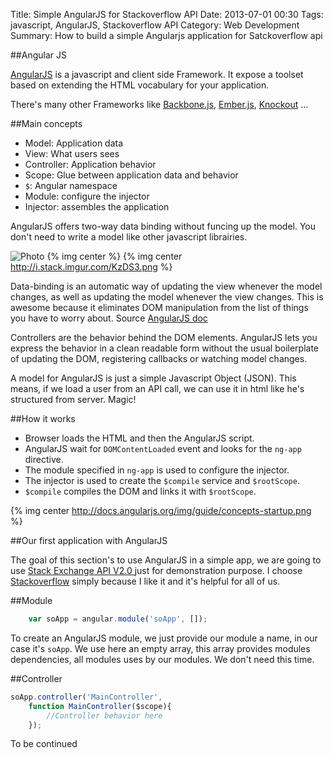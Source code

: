 Title: Simple AngularJS for Stackoverflow API
Date: 2013-07-01 00:30
Tags: javascript, AngularJS, Stackoverflow API
Category: Web Development
Summary: How to build a simple Angularjs application for Satckoverflow api


##Angular JS

[AngularJS][1] is a javascript and client side Framework. It expose a toolset based on extending the HTML vocabulary for your application.

There's many other Frameworks like [Backbone.js][2], [Ember.js][3], [Knockout][4] ...

##Main concepts

- Model: Application data
- View: What users sees
- Controller: Application behavior
- Scope: Glue between application data and behavior
- ```$```: Angular namespace
- Module: configure the injector
- Injector: assembles the application

<!-- more -->

AngularJS offers two-way data binding without funcing up the model. You don't need to write a model like other javascript librairies.

![Photo]({http://docs.angularjs.org/img/One_Way_Data_Binding.png})
{% img center  %} 
{% img center http://i.stack.imgur.com/KzDS3.png %} 

Data-binding is an automatic way of updating the view whenever the model changes, as well as updating the model whenever the view changes. This is awesome because it eliminates DOM manipulation from the list of things you have to worry about. Source [AngularJS doc][5]

Controllers are the behavior behind the DOM elements. AngularJS lets you express the behavior in a clean readable form without the usual boilerplate of updating the DOM, registering callbacks or watching model changes. 

A model for AngularJS is just a simple Javascript Object (JSON).
This means, if we load a user from an API call, we can use it in html like he's structured from server. Magic!

##How it works

- Browser loads the HTML and then the AngularJS script.
- AngularJS wait for ```DOMContentLoaded``` event and looks for the ```ng-app``` directive.
- The module specified in ```ng-app``` is used to configure the injector.
- The injector is used to create the ```$compile``` service and ```$rootScope```.
- ```$compile``` compiles the DOM and links it with ```$rootScope```.

{% img center http://docs.angularjs.org/img/guide/concepts-startup.png %} 


##Our first application with AngularJS

The goal of this section's to use AngularJS in a simple app, we are going to use [Stack Exchange API V2.0 ][6] just for demonstration purpose. I choose [Stackoverflow][7] simply because I like it and it's helpful for all of us.

##Module

```js
	var soApp = angular.module('soApp', []);
```

To create an AngularJS module, we just provide our module a name, in our case it's ```soApp```.
We use here an empty array, this array provides modules dependencies, all modules uses by our modules. We don't need this time.

##Controller
```js
soApp.controller('MainController',
    function MainController($scope){
    	//Controller behavior here
	});
```

To be continued

[1]: http://www.angularjs.org
[2]: http://backbonejs.org
[3]: http://emberjs.com
[4]: http://knockoutjs.com
[5]: http://docs.angularjs.org/api
[6]: http://api.stackexchange.com
[7]: http://www.stackoverflow.com

